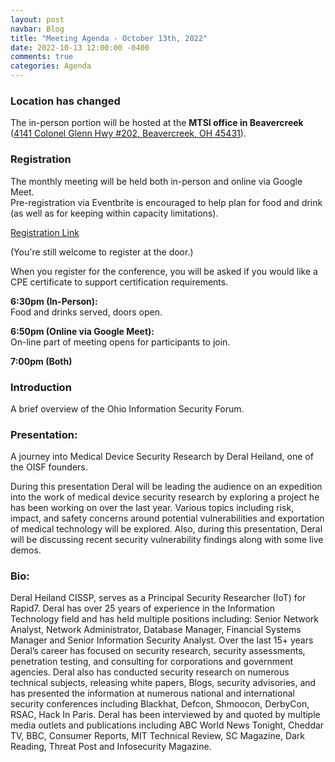 ```yaml
---
layout: post
navbar: Blog
title: "Meeting Agenda - October 13th, 2022"
date: 2022-10-13 12:00:00 -0400
comments: true
categories: Agenda
---
```


### Location has changed
The in-person portion will be hosted at the **MTSI office in Beavercreek**  
([4141 Colonel Glenn Hwy #202, Beavercreek, OH 45431](https://www.google.com/maps/place/4141+Colonel+Glenn+Hwy+%23+115,+Beavercreek,+OH+45431/)).  


### Registration  
The monthly meeting will be held both in-person and online via Google Meet.  
Pre-registration via Eventbrite is encouraged to help plan for food and drink (as well as for keeping within capacity limitations).  

[Registration Link](https://www.eventbrite.com/e/431378744437)  

(You're still welcome to register at the door.)

When you register for the conference, you will be asked if you would like a CPE certificate to support certification requirements.  

**6:30pm (In-Person):**  
Food and drinks served, doors open.  

**6:50pm (Online via Google Meet):**  
On-line part of meeting opens for participants to join.  

**7:00pm (Both)**  

### Introduction

A brief overview of the Ohio Information Security Forum.

### Presentation:
A journey into Medical Device Security Research by Deral Heiland, one of the OISF founders.

During this presentation Deral will be leading the audience on an expedition into the work of medical device security research by exploring a project he has been working on over the last year. Various topics including risk, impact, and safety concerns around potential vulnerabilities and exportation of medical technology will be explored. Also, during this presentation, Deral will be discussing recent security vulnerability findings along with some live demos.



### Bio: 
Deral Heiland CISSP, serves as a Principal Security Researcher (IoT) for Rapid7. Deral has over 25 years of experience in the Information Technology field and has held multiple positions including: Senior Network Analyst, Network Administrator, Database Manager, Financial Systems Manager and Senior Information Security Analyst. Over the last 15+ years Deral’s career has focused on security research, security assessments, penetration testing, and consulting for corporations and government agencies. Deral also has conducted security research on numerous technical subjects, releasing white papers, Blogs, security advisories, and has presented the information at numerous national and international security conferences including Blackhat, Defcon, Shmoocon, DerbyCon, RSAC, Hack In Paris. Deral has been interviewed by and quoted by multiple media outlets and publications including ABC World News Tonight, Cheddar TV, BBC, Consumer Reports, MIT Technical Review, SC Magazine, Dark Reading, Threat Post and Infosecurity Magazine.
